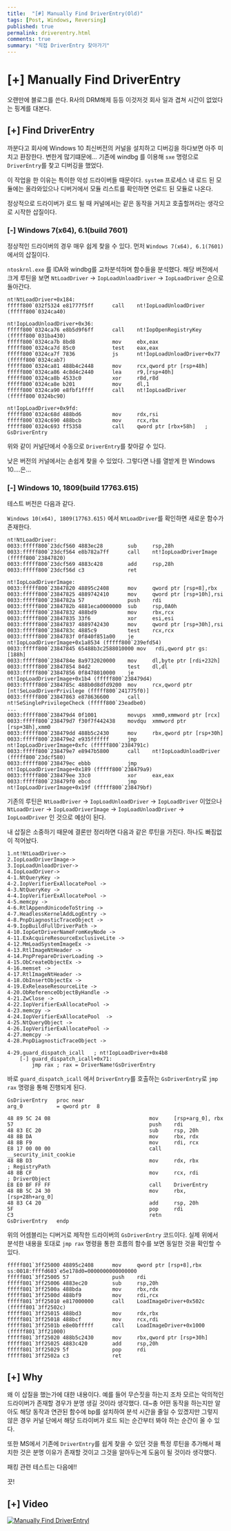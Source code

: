 ```yaml
---
title:  "[#] Manually Find DriverEntry(Old)"
tags: [Post, Windows, Reversing]
published: true
permalink: driverentry.html
comments: true
summary: "직접 DriverEntry 찾아가기"
---
```


# [+] Manually Find DriverEntry

오랜만에 블로그를 쓴다. R사의 DRM해제 등등 이것저것 회사 일과 겹쳐 시간이 없었다는 핑계를 대본다.

## [+] Find DriverEntry

까분다고 회사에 Windows 10 최신버전의 커널을 설치하고 디버깅을 하다보면 아주 미치고 환장한다. 변한게 많기떄문에... 기존에 windbg 를 이용해 `sxe` 명령으로 `DriverEntry`를 찾고 디버깅을 했었다.

이 작업을 한 이유는 특이한 악성 드라이버들 때문이다. `system` 프로세스 내 로드 된 모듈에는 올라와있으나 디버거에서 모듈 리스트를 확인하면 언로드 된 모듈로 나온다.

정상적으로 드라이버가 로드 될 때 커널에서는 같은 동작을 거치고 호출할꺼라는 생각으로 시작한 삽질이다.



### [-] Windows 7(x64), 6.1(build 7601)

정상적인 드라이버의 경우 매우 쉽게 찾을 수 있다. 먼저 `Windows 7(x64), 6.1(7601)` 에서의 삽질이다.

`ntoskrnl.exe` 를 IDA와 windbg를 교차분석하며 함수들을 분석했다.
해당 버전에서 크게 루틴을 보면 `NtLoadDriver` -> `IopLoadUnloadDriver` -> `IopLoadDriver` 순으로 돌아간다.

```
nt!NtLoadDriver+0x184:
fffff800`032f5324 e81777f5ff      call    nt!IopLoadUnloadDriver (fffff800`0324ca40)
```

```
nt!IopLoadUnloadDriver+0x36:
fffff800`0324ca76 e8b5d9f6ff      call    nt!IopOpenRegistryKey (fffff800`031ba430)
fffff800`0324ca7b 8bd8            mov     ebx,eax
fffff800`0324ca7d 85c0            test    eax,eax
fffff800`0324ca7f 7836            js      nt!IopLoadUnloadDriver+0x77 (fffff800`0324cab7)
fffff800`0324ca81 488b4c2448      mov     rcx,qword ptr [rsp+48h]
fffff800`0324ca86 4c8d4c2440      lea     r9,[rsp+40h]
fffff800`0324ca8b 4533c0          xor     r8d,r8d
fffff800`0324ca8e b201            mov     dl,1
fffff800`0324ca90 e8fbf1ffff      call    nt!IopLoadDriver (fffff800`0324bc90)
```

```
nt!IopLoadDriver+0x9fd:
fffff800`0324c68d 488bd6          mov     rdx,rsi
fffff800`0324c690 488bcb          mov     rcx,rbx
fffff800`0324c693 ff5358          call    qword ptr [rbx+58h]	; GsDriverEntry
```

위와 같이 커널단에서 수동으로 `DriverEntry`를 찾아갈 수 있다.

낮은 버전의 커널에서는 손쉽게 찾을 수 있었다. 그렇다면 나를 열받게 한 Windows 10....은...

### [-] Windows 10, 1809(build 17763.615)

테스트 버전은 다음과 같다.

`Windows 10(x64), 1809(17763.615)` 에서 `NtLoadDriver`를 확인하면 새로운 함수가 존재한다.

```
nt!NtLoadDriver:
0033:fffff800`23dcf560 4883ec28        sub     rsp,28h
0033:fffff800`23dcf564 e8b782a7ff      call    nt!IopLoadDriverImage (fffff800`23847820)
0033:fffff800`23dcf569 4883c428        add     rsp,28h
0033:fffff800`23dcf56d c3              ret
```

```
nt!IopLoadDriverImage:
0033:fffff800`23847820 48895c2408      mov     qword ptr [rsp+8],rbx
0033:fffff800`23847825 4889742410      mov     qword ptr [rsp+10h],rsi
0033:fffff800`2384782a 57              push    rdi
0033:fffff800`2384782b 4881eca0000000  sub     rsp,0A0h
0033:fffff800`23847832 488bd9          mov     rbx,rcx
0033:fffff800`23847835 33f6            xor     esi,esi
0033:fffff800`23847837 4889742430      mov     qword ptr [rsp+30h],rsi
0033:fffff800`2384783c 4885c9          test    rcx,rcx
0033:fffff800`2384783f 0f840f851a00    je      nt!IopLoadDriverImage+0x1a8534 (fffff800`239efd54)
0033:fffff800`23847845 65488b3c2588010000 mov   rdi,qword ptr gs:[188h]
0033:fffff800`2384784e 8a9732020000    mov     dl,byte ptr [rdi+232h]
0033:fffff800`23847854 84d2            test    dl,dl
0033:fffff800`23847856 0f8478010000    je      nt!IopLoadDriverImage+0x1b4 (fffff800`238479d4)
0033:fffff800`2384785c 488b0d8dfd9200  mov     rcx,qword ptr [nt!SeLoadDriverPrivilege (fffff800`241775f0)]
0033:fffff800`23847863 e878636600      call    nt!SeSinglePrivilegeCheck (fffff800`23eadbe0)
...
0033:fffff800`238479d4 0f1001          movups  xmm0,xmmword ptr [rcx]
0033:fffff800`238479d7 f30f7f442438    movdqu  xmmword ptr [rsp+38h],xmm0
0033:fffff800`238479dd 488b5c2430      mov     rbx,qword ptr [rsp+30h]
0033:fffff800`238479e2 e935ffffff      jmp     nt!IopLoadDriverImage+0xfc (fffff800`2384791c)
0033:fffff800`238479e7 e8947b5800      call    nt!IopLoadUnloadDriver (fffff800`23dcf580)
0033:fffff800`238479ec ebbb            jmp     nt!IopLoadDriverImage+0x189 (fffff800`238479a9)
0033:fffff800`238479ee 33c0            xor     eax,eax
0033:fffff800`238479f0 ebcd            jmp     nt!IopLoadDriverImage+0x19f (fffff800`238479bf)
```

기존의 루틴은  `NtLoadDriver` -> `IopLoadUnloadDriver` -> `IopLoadDriver` 이었으나 `NtLoadDriver` -> `IopLoadDriverImage` -> `IopLoadUnloadDriver` -> `IopLoadDriver` 인 것으로 예상이 된다.

내 삽질은 소중하기 때문에 결론만 정리하면 다음과 같은 루틴을 가진다. 하나도 빠짐없이 적어놨다.

```
1.nt!NtLoadDriver->
2.IopLoadDriverImage->
3.IopLoadUnloadDriver->
4.IopLoadDriver-> 
4-1.NtQueryKey -> 
4-2.IopVerifierExAllocatePool -> 
4-3.NtQueryKey -> 
4-4.IopVerifierExAllocatePool -> 
4-5.memcpy -> 
4-6.RtlAppendUnicodeToString -> 
4-7.HeadlessKernelAddLogEntry -> 
4-8.PnpDiagnosticTraceObject -> 
4-9.IopBuildFullDriverPath -> 
4-10.IopGetDriverNameFromKeyNode -> 
4-11.ExAcquireResourceExclusiveLite -> 
4-12.MmLoadSystemImageEx -> 
4-13.RtlImageNtHeader -> 
4-14.PnpPrepareDriverLoading -> 
4-15.ObCreateObjectEx -> 
4-16.memset -> 
4-17.RtlImageNtHeader -> 
4-18.ObInsertObjectEx -> 
4-19.ExReleaseResourceLite -> 
4-20.ObReferenceObjectByHandle -> 
4-21.ZwClose -> 
4-22.IopVerifierExAllocatePool -> 
4-23.memcpy -> 
4-24.IopVerifierExAllocatePool  -> 
4-25.NtQueryObject -> 
4-26.IopVerifierExAllocatePool -> 
4-27.memcpy -> 
4-28.PnpDiagnosticTraceObject -> 

4-29.guard_dispatch_icall	; nt!IopLoadDriver+0x4b8
	[-] guard_dispatch_icall+0x71:
		jmp rax ; rax = DriverName!GsDriverEntry
```

바로 `guard_dispatch_icall` 에서 `DriverEntry`를 호출하는 `GsDriverEntry`로 `jmp rax` 명령을 통해 진행되게 된다.

```
GsDriverEntry   proc near
arg_0           = qword ptr  8

48 89 5C 24 08                                mov     [rsp+arg_0], rbx
57                                            push    rdi
48 83 EC 20                                   sub     rsp, 20h
48 8B DA                                      mov     rbx, rdx
48 8B F9                                      mov     rdi, rcx
E8 17 00 00 00                                call    __security_init_cookie
48 8B D3                                      mov     rdx, rbx        ; RegistryPath
48 8B CF                                      mov     rcx, rdi        ; DriverObject
E8 E0 BF FF FF                                call    DriverEntry
48 8B 5C 24 30                                mov     rbx, [rsp+28h+arg_0]
48 83 C4 20                                   add     rsp, 20h
5F                                            pop     rdi
C3                                            retn
GsDriverEntry   endp
```

위의 어셈블리는 디버거로 제작한 드라이버의 `GsDriverEntry` 코드이다. 실제 위에서 분석한 내용을 토대로 `jmp rax` 명령을 통한 흐름의 함수를 보면 동일한 것을 확인할 수 있다.

```
fffff801`3ff25000 48895c2408      mov     qword ptr [rsp+8],rbx ss:0018:ffffd603`e5e178d0=0000000000000000
fffff801`3ff25005 57              push    rdi
fffff801`3ff25006 4883ec20        sub     rsp,20h
fffff801`3ff2500a 488bda          mov     rbx,rdx
fffff801`3ff2500d 488bf9          mov     rdi,rcx
fffff801`3ff25010 e817000000      call    LoadImageDriver+0x502c (fffff801`3ff2502c)
fffff801`3ff25015 488bd3          mov     rdx,rbx
fffff801`3ff25018 488bcf          mov     rcx,rdi
fffff801`3ff2501b e8e0bfffff      call    LoadImageDriver+0x1000 (fffff801`3ff21000)
fffff801`3ff25020 488b5c2430      mov     rbx,qword ptr [rsp+30h]
fffff801`3ff25025 4883c420        add     rsp,20h
fffff801`3ff25029 5f              pop     rdi
fffff801`3ff2502a c3              ret
```

## [+] Why

왜 이 삽질을 했는가에 대한 내용이다. 예를 들어 무슨짓을 하는지 조차 모르는 악의적인 드라이버가 존재할 경우가 분명 생길 것이라 생각했다. 대~충 어떤 동작을 하는지만 알아도 해당 동작과 연관된 함수에 bp를 설치하여 분석 시간을 줄일 수 있겠지만 그렇지 않은 경우 커널 단에서 해당 드라이버가 로드 되는 순간부터 봐야 하는 순간이 올 수 있다.

또한 MS에서 기존에 `DriverEntry`를 쉽게 찾을 수 있던 것을 특정 루틴을 추가해서 패치한 것은 분명 이유가 존재할 것이고 그것을 알아두는게 도움이 될 것이라 생각했다.

패킹 관련 테스트는 다음에!!

끗!

## [+] Video

[![Manually Find DriverEntryl](http://img.youtube.com/vi/ixj2_N_tsHw/mq3.jpg)](https://youtu.be/ixj2_N_tsHw?t=0s) 

